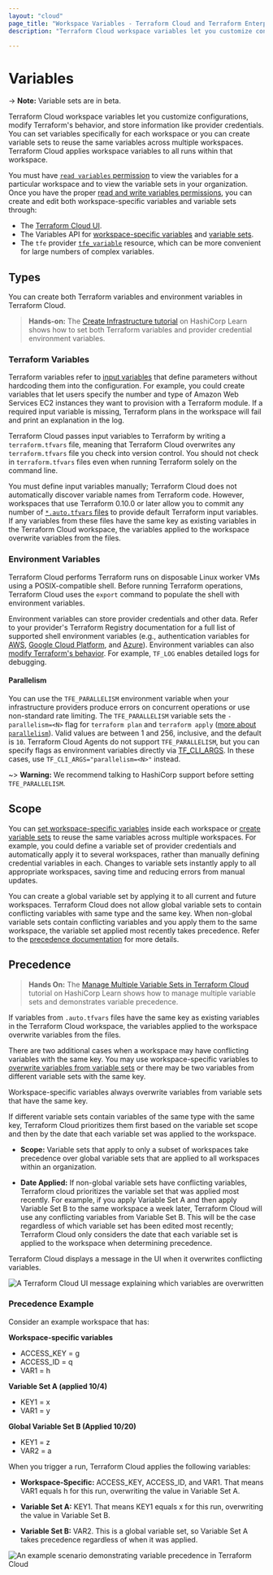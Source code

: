 ```yaml
---
layout: "cloud"
page_title: "Workspace Variables - Terraform Cloud and Terraform Enterprise"
description: "Terraform Cloud workspace variables let you customize configurations, modify Terraform's behavior, and store information like provider credentials."

---
```


# Variables

-> **Note:** Variable sets are in beta.

Terraform Cloud workspace variables let you customize configurations, modify Terraform's behavior, and store information like provider credentials. You can set variables specifically for each workspace or you can create variable sets to reuse the same variables across multiple workspaces. Terraform Cloud applies workspace variables to all runs within that workspace.

You must have [`read variables` permission](/docs/cloud/users-teams-organizations/permissions.html#general-workspace-permissions) to view the variables for a particular workspace and to view the variable sets in your organization. Once you have the proper [read and write variables permissions](/docs/cloud/users-teams-organizations/permissions.html#general-workspace-permissions), you can create and edit both workspace-specific variables and variable sets through:

- The [Terraform Cloud UI](/docs/cloud/workspaces/managing-variables.html).
- The Variables API for [workspace-specific variables](/docs/cloud/api/workspace-variables.html) and [variable sets](/docs/cloud/api/variable-sets.html).
- The `tfe` provider [`tfe_variable`](https://registry.terraform.io/providers/hashicorp/tfe/latest/docs/resources/variable) resource, which can be more convenient for large numbers of complex variables.

[permissions-citation]: #intentionally-unused---keep-for-maintainers



## Types

You can create both Terraform variables and environment variables in Terraform Cloud.

> **Hands-on:** The [Create Infrastructure tutorial](https://learn.hashicorp.com/tutorials/terraform/cloud-workspace-configure?in=terraform/cloud-get-started) on HashiCorp Learn shows how to set both Terraform variables and provider credential environment variables.

### Terraform Variables

Terraform variables refer to [input variables](/docs/language/values/variables.html) that define parameters without hardcoding them into the configuration. For example, you could create variables that let users specify the number and type of Amazon Web Services EC2 instances they want to provision with a Terraform module. If a required input variable is missing, Terraform plans in the workspace will fail and print an explanation in the log.

Terraform Cloud passes input variables to Terraform by writing a `terraform.tfvars` file, meaning that Terraform Cloud overwrites any `terraform.tfvars` file you check into version control. You should not check in `terraform.tfvars` files even when running Terraform solely on the command line.

You must define input variables manually; Terraform Cloud does not automatically discover variable names from Terraform code. However, workspaces that use Terraform 0.10.0 or later allow you to commit any number of [`*.auto.tfvars` files](/docs/language/values/variables.html#variable-files) to provide default Terraform input variables. If any variables from these files have the same key as existing variables in the Terraform Cloud workspace, the variables applied to the workspace overwrite variables from the files.

### Environment Variables

Terraform Cloud performs Terraform runs on disposable Linux worker VMs using a POSIX-compatible shell. Before running Terraform operations, Terraform Cloud uses the `export` command to populate the shell with environment variables.

Environment variables can store provider credentials and other data. Refer to your provider's Terraform Registry documentation for a full list of supported shell environment variables (e.g., authentication variables for [AWS](https://registry.terraform.io/providers/hashicorp/aws/latest/docs#environment-variables), [Google Cloud Platform](https://registry.terraform.io/providers/hashicorp/google/latest/docs/guides/getting_started#adding-credentials), and [Azure](https://registry.terraform.io/providers/hashicorp/azurerm/latest/docs#argument-reference)). Environment variables can also [modify Terraform's behavior](/docs/cli/config/environment-variables.html). For example, `TF_LOG` enables detailed logs for debugging.

#### Parallelism

You can use the `TFE_PARALLELISM` environment variable when your infrastructure providers produce errors on concurrent operations or use non-standard rate limiting. The `TFE_PARALLELISM` variable sets the  `-parallelism=<N>` flag for  `terraform plan` and `terraform apply`  ([more about `parallelism`](/docs/internals/graph.html#walking-the-graph)). Valid values are between 1 and 256, inclusive, and the default is `10`. Terraform Cloud Agents do not support `TFE_PARALLELISM`, but you can specify flags as environment variables directly via [TF_CLI_ARGS](/docs/cli/config/environment-variables.html#tf-cli-args). In these cases, use `TF_CLI_ARGS="parallelism=<N>"` instead.

~> **Warning:** We recommend talking to HashiCorp support before setting `TFE_PARALLELISM`.

## Scope

You can [set workspace-specific variables](/docs/cloud/workspaces/managing-variables.html#workspace-specific-variables) inside each workspace or [create variable sets](/docs/cloud/workspaces/managing-variables.html#variable-sets) to reuse the same variables across multiple workspaces. For example, you could define a variable set of provider credentials and automatically apply it to several workspaces, rather than manually defining credential variables in each. Changes to variable sets instantly apply to all appropriate workspaces, saving time and reducing errors from manual updates.

You can create a global variable set by applying it to all current and future workspaces. Terraform Cloud does not allow global variable sets to contain conflicting variables with same type and the same key. When non-global variable sets contain conflicting variables and you apply them to the same workspace, the variable set applied most recently takes precedence. Refer to the [precedence documentation](#precedence) for more details.


## Precedence

> **Hands On:** The [Manage Multiple Variable Sets in Terraform Cloud](link) tutorial on HashiCorp Learn shows how to manage multiple variable sets and demonstrates variable precedence.

If variables from `.auto.tfvars` files have the same key as existing variables in the Terraform Cloud workspace, the variables applied to the workspace overwrite variables from the files.

There are two additional cases when a workspace may have conflicting variables with the same key. You may use workspace-specific variables to [overwrite variables from variable sets](/docs/cloud/workspaces/managing-variables.html#overwrite-variable-sets) or there may be two variables from different variable sets with the same key.

Workspace-specific variables always overwrite variables from variable sets that have the same key.

If different variable sets contain variables of the same type with the same key, Terraform Cloud prioritizes them first based on the variable set scope and then by the date that each variable set was applied to the workspace.

- **Scope:** Variable sets that apply to only a subset of workspaces take precedence over global variable sets that are applied to all workspaces within an organization.

- **Date Applied:** If non-global variable sets have conflicting variables, Terraform cloud prioritizes the variable set that was applied most recently. For example, if you apply Variable Set A and then apply Variable Set B to the same workspace a week later, Terraform Cloud will use any conflicting variables from Variable Set B. This will be the case regardless of which variable set has been edited most recently; Terraform Cloud only considers the date that each variable set is applied to the workspace when determining precedence.

Terraform Cloud displays a message in the UI when it overwrites conflicting variables.

![A Terraform Cloud UI message explaining which variables are overwritten](link)

### Precedence Example

Consider an example workspace that has:

**Workspace-specific variables**

- ACCESS_KEY = g
- ACCESS_ID = q
- VAR1 = h

**Variable Set A (applied 10/4)**

- KEY1 = x
- VAR1 = y

**Global Variable Set B (Applied 10/20)**

- KEY1 = z
- VAR2 = a


When you trigger a run, Terraform Cloud applies the following variables:

- **Workspace-Specific:** ACCESS_KEY, ACCESS_ID, and VAR1. That means VAR1 equals h for this run, overwriting the value in Variable Set A.

- **Variable Set A:** KEY1. That means KEY1 equals x for this run, overwriting the value in Variable Set B.

- **Variable Set B:** VAR2. This is a global variable set, so Variable Set A takes precedence regardless of when it was applied.

![An example scenario demonstrating variable precedence in Terraform Cloud](image)